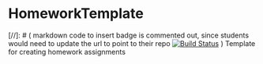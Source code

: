 # HomeworkTemplate
[//]: # ( markdown code to insert badge is commented out, since students would need to update the url to point to their repo  [![Build Status](https://travis-ci.com/PsuAstro528/HomeworkTemplate.svg?branch=master)](https://travis-ci.com/PsuAstro528/HomeworkTemplate) )
Template for creating homework assignments
